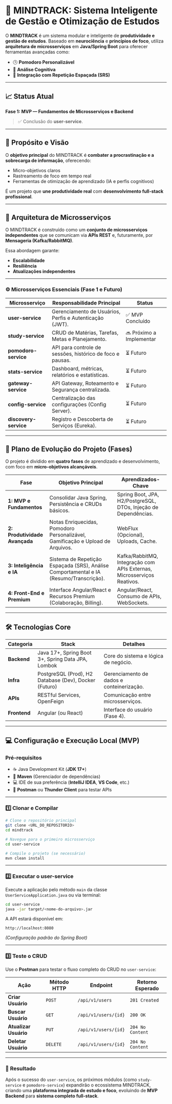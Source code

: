 # 🧠 **MINDTRACK: Sistema Inteligente de Gestão e Otimização de Estudos**

O **MINDTRACK** é um sistema modular e inteligente de **produtividade e gestão de estudos**.
Baseado em **neurociência** e **princípios de foco**, utiliza **arquitetura de microsserviços** em **Java/Spring Boot** para oferecer ferramentas avançadas como:

* 🕒 **Pomodoro Personalizável**
* 🧩 **Análise Cognitiva**
* 🔁 **Integração com Repetição Espaçada (SRS)**

---

## 📈 **Status Atual**

**Fase 1: MVP — Fundamentos de Microsserviços e Backend**

> ✅ Conclusão do **user-service**.

---

## 🎯 **Propósito e Visão**

O **objetivo principal** do MINDTRACK é **combater a procrastinação e a sobrecarga de informação**, oferecendo:

* Micro-objetivos claros
* Rastreamento de foco em tempo real
* Ferramentas de otimização de aprendizado (IA e perfis cognitivos)

É um projeto que **une produtividade real** com **desenvolvimento full-stack profissional**.

---

## 🧱 **Arquitetura de Microsserviços**

O MINDTRACK é construído como um **conjunto de microsserviços independentes** que se comunicam via **APIs REST** e, futuramente, por **Mensageria (Kafka/RabbitMQ)**.

Essa abordagem garante:

* **Escalabilidade**
* **Resiliência**
* **Atualizações independentes**

---

### ⚙️ **Microsserviços Essenciais (Fase 1 e Futuro)**

| **Microsserviço**     | **Responsabilidade Principal**                            | **Status**               |
| --------------------- | --------------------------------------------------------- | ------------------------ |
| **user-service**      | Gerenciamento de Usuários, Perfis e Autenticação (JWT).   | ✅ MVP Concluído          |
| **study-service**     | CRUD de Matérias, Tarefas, Metas e Planejamento.          | 🔜 Próximo a Implementar |
| **pomodoro-service**  | API para controle de sessões, histórico de foco e pausas. | ⏳ Futuro                 |
| **stats-service**     | Dashboard, métricas, relatórios e estatísticas.           | ⏳ Futuro                 |
| **gateway-service**   | API Gateway, Roteamento e Segurança centralizada.         | ⏳ Futuro                 |
| **config-service**    | Centralização das configurações (Config Server).          | ⏳ Futuro                 |
| **discovery-service** | Registro e Descoberta de Serviços (Eureka).               | ⏳ Futuro                 |

---

## 🚀 **Plano de Evolução do Projeto (Fases)**

O projeto é dividido em **quatro fases** de aprendizado e desenvolvimento, com foco em **micro-objetivos alcançáveis**.

| **Fase**                      | **Objetivo Principal**                                                                 | **Aprendizados-Chave**                                                 |
| ----------------------------- | -------------------------------------------------------------------------------------- | ---------------------------------------------------------------------- |
| **1: MVP e Fundamentos**      | Consolidar Java Spring, Persistência e CRUDs básicos.                                  | Spring Boot, JPA, H2/PostgreSQL, DTOs, Injeção de Dependências.        |
| **2: Produtividade Avançada** | Notas Enriquecidas, Pomodoro Personalizável, Gamificação e Upload de Arquivos.         | WebFlux (Opcional), Uploads, Cache.                                    |
| **3: Inteligência e IA**      | Sistema de Repetição Espaçada (SRS), Análise Comportamental e IA (Resumo/Transcrição). | Kafka/RabbitMQ, Integração com APIs Externas, Microsserviços Reativos. |
| **4: Front-End e Premium**    | Interface Angular/React e Recursos Premium (Colaboração, Billing).                     | Angular/React, Consumo de APIs, WebSockets.                            |

---

## 🛠️ **Tecnologias Core**

| **Categoria** | **Stack**                                             | **Detalhes**                              |
| ------------- | ----------------------------------------------------- | ----------------------------------------- |
| **Backend**   | Java 17+, Spring Boot 3+, Spring Data JPA, Lombok     | Core do sistema e lógica de negócio.      |
| **Infra**     | PostgreSQL (Prod), H2 Database (Dev), Docker (Futuro) | Gerenciamento de dados e conteinerização. |
| **APIs**      | RESTful Services, OpenFeign                           | Comunicação entre microsserviços.         |
| **Frontend**  | Angular (ou React)                                    | Interface do usuário (Fase 4).            |

---

## 💻 **Configuração e Execução Local (MVP)**

### **Pré-requisitos**

* ☕ Java Development Kit (**JDK 17+**)
* 🧩 **Maven** (Gerenciador de dependências)
* 💻 IDE de sua preferência (**IntelliJ IDEA**, **VS Code**, etc.)
* 🧪 **Postman** ou **Thunder Client** para testar APIs

---

### **1️⃣ Clonar e Compilar**

```bash
# Clone o repositório principal
git clone <URL_DO_REPOSITORIO>
cd mindtrack

# Navegue para o primeiro microsserviço
cd user-service

# Compile o projeto (se necessário)
mvn clean install
```

---

### **2️⃣ Executar o user-service**

Execute a aplicação pelo método `main` da classe `UserServiceApplication.java`
ou via terminal:

```bash
cd user-service
java -jar target/<nome-do-arquivo>.jar
```

A API estará disponível em:

```
http://localhost:8080
```

*(Configuração padrão do Spring Boot)*

---

### **3️⃣ Teste o CRUD**

Use o **Postman** para testar o fluxo completo do CRUD no `user-service`:

| **Ação**              | **Método HTTP** | **Endpoint**         | **Retorno Esperado** |
| --------------------- | --------------- | -------------------- | -------------------- |
| **Criar Usuário**     | `POST`          | `/api/v1/users`      | `201 Created`        |
| **Buscar Usuário**    | `GET`           | `/api/v1/users/{id}` | `200 OK`             |
| **Atualizar Usuário** | `PUT`           | `/api/v1/users/{id}` | `204 No Content`     |
| **Deletar Usuário**   | `DELETE`        | `/api/v1/users/{id}` | `204 No Content`     |

---

### 🧩 **Resultado**

Após o sucesso do `user-service`, os próximos módulos (como `study-service` e `pomodoro-service`) expandirão o ecossistema MINDTRACK, criando uma **plataforma integrada de estudo e foco**, evoluindo de **MVP Backend** para **sistema completo full-stack**.

